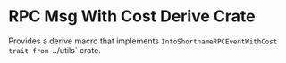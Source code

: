 # RPC Msg With Cost Derive Crate

Provides a derive macro that implements `IntoShortnameRPCEventWithCost trait from `../utils` crate.

